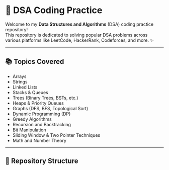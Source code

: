 # 🧠 DSA Coding Practice

Welcome to my **Data Structures and Algorithms** (DSA) coding practice repository!  
This repository is dedicated to solving popular DSA problems across various platforms like LeetCode, HackerRank, Codeforces, and more. ✨

---

## 📚 Topics Covered
- Arrays
- Strings
- Linked Lists
- Stacks & Queues
- Trees (Binary Trees, BSTs, etc.)
- Heaps & Priority Queues
- Graphs (DFS, BFS, Topological Sort)
- Dynamic Programming (DP)
- Greedy Algorithms
- Recursion and Backtracking
- Bit Manipulation
- Sliding Window & Two Pointer Techniques
- Math and Number Theory

---

## 📂 Repository Structure

